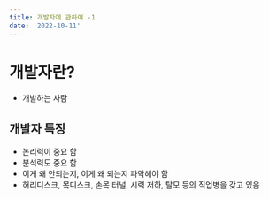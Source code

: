 ```yaml
---
title: 개발자에 관하여 -1
date: '2022-10-11'
---
```


# 개발자란?
- 개발하는 사람

## 개발자 특징
- 논리력이 중요 함
- 분석력도 중요 함
- 이게 왜 안되는지, 이게 왜 되는지 파악해야 함
- 허리디스크, 목디스크, 손목 터널, 시력 저하, 탈모 등의 직업병을 갖고 있음
